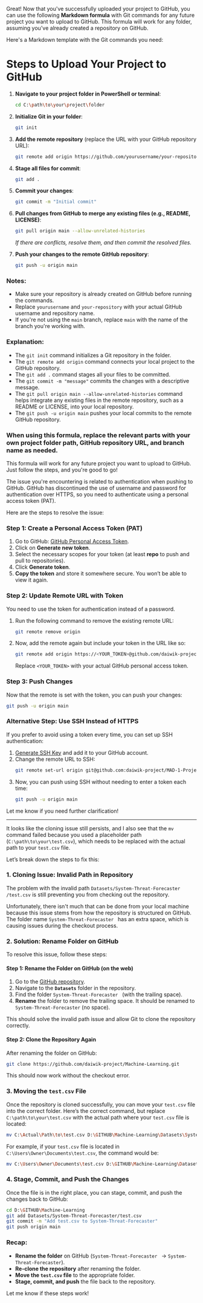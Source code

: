 Great! Now that you've successfully uploaded your project to GitHub, you can use the following **Markdown formula** with Git commands for any future project you want to upload to GitHub. This formula will work for any folder, assuming you've already created a repository on GitHub.

Here's a Markdown template with the Git commands you need:


# Steps to Upload Your Project to GitHub

1. **Navigate to your project folder in PowerShell or terminal**:
   ```bash
   cd C:\path\to\your\project\folder


2. **Initialize Git in your folder**:
   ```bash
   git init
   ```

3. **Add the remote repository** (replace the URL with your GitHub repository URL):
   ```bash
   git remote add origin https://github.com/yourusername/your-repository.git
   ```

4. **Stage all files for commit**:
   ```bash
   git add .
   ```

5. **Commit your changes**:
   ```bash
   git commit -m "Initial commit"
   ```

6. **Pull changes from GitHub to merge any existing files (e.g., README, LICENSE)**:
   ```bash
   git pull origin main --allow-unrelated-histories
   ```

   *If there are conflicts, resolve them, and then commit the resolved files.*

7. **Push your changes to the remote GitHub repository**:
   ```bash
   git push -u origin main
   ```



### Notes:
- Make sure your repository is already created on GitHub before running the commands.
- Replace `yourusername` and `your-repository` with your actual GitHub username and repository name.
- If you're not using the `main` branch, replace `main` with the name of the branch you're working with.


### Explanation:
- The `git init` command initializes a Git repository in the folder.
- The `git remote add origin` command connects your local project to the GitHub repository.
- The `git add .` command stages all your files to be committed.
- The `git commit -m "message"` commits the changes with a descriptive message.
- The `git pull origin main --allow-unrelated-histories` command helps integrate any existing files in the remote repository, such as a README or LICENSE, into your local repository.
- The `git push -u origin main` pushes your local commits to the remote GitHub repository.

### When using this formula, replace the relevant parts with your own project folder path, GitHub repository URL, and branch name as needed.

This formula will work for any future project you want to upload to GitHub. Just follow the steps, and you're good to go!



The issue you're encountering is related to authentication when pushing to GitHub. GitHub has discontinued the use of username and password for authentication over HTTPS, so you need to authenticate using a personal access token (PAT).

Here are the steps to resolve the issue:

### Step 1: Create a Personal Access Token (PAT)
1. Go to GitHub: [GitHub Personal Access Token](https://github.com/settings/tokens).
2. Click on **Generate new token**.
3. Select the necessary scopes for your token (at least **repo** to push and pull to repositories).
4. Click **Generate token**.
5. **Copy the token** and store it somewhere secure. You won’t be able to view it again.

### Step 2: Update Remote URL with Token
You need to use the token for authentication instead of a password.

1. Run the following command to remove the existing remote URL:
   ```bash
   git remote remove origin
   ```

2. Now, add the remote again but include your token in the URL like so:
   ```bash
   git remote add origin https://<YOUR_TOKEN>@github.com/daiwik-project/MAD-1-Project.git
   ```

   Replace `<YOUR_TOKEN>` with your actual GitHub personal access token.

### Step 3: Push Changes
Now that the remote is set with the token, you can push your changes:
```bash
git push -u origin main
```

### Alternative Step: Use SSH Instead of HTTPS
If you prefer to avoid using a token every time, you can set up SSH authentication:
1. [Generate SSH Key](https://docs.github.com/en/github/authenticating-to-github/connecting-to-github-with-ssh) and add it to your GitHub account.
2. Change the remote URL to SSH:
   ```bash
   git remote set-url origin git@github.com:daiwik-project/MAD-1-Project.git
   ```
3. Now, you can push using SSH without needing to enter a token each time:
   ```bash
   git push -u origin main
   ```

Let me know if you need further clarification!

-----------------------------------------------------------------------------------------------------------

It looks like the cloning issue still persists, and I also see that the `mv` command failed because you used a placeholder path (`C:\path\to\your\test.csv`), which needs to be replaced with the actual path to your `test.csv` file.

Let’s break down the steps to fix this:

### **1. Cloning Issue: Invalid Path in Repository**
The problem with the invalid path `Datasets/System-Threat-Forecaster /test.csv` is still preventing you from checking out the repository. 

Unfortunately, there isn't much that can be done from your local machine because this issue stems from how the repository is structured on GitHub. The folder name `System-Threat-Forecaster ` has an extra space, which is causing issues during the checkout process.

### **2. Solution: Rename Folder on GitHub**

To resolve this issue, follow these steps:

#### Step 1: **Rename the Folder on GitHub** (on the web)

1. Go to the [GitHub repository](https://github.com/daiwik-project/Machine-Learning).
2. Navigate to the **`Datasets`** folder in the repository.
3. Find the folder `System-Threat-Forecaster ` (with the trailing space).
4. **Rename** the folder to remove the trailing space. It should be renamed to `System-Threat-Forecaster` (no space).

This should solve the invalid path issue and allow Git to clone the repository correctly.

#### Step 2: **Clone the Repository Again**

After renaming the folder on GitHub:

```bash
git clone https://github.com/daiwik-project/Machine-Learning.git
```

This should now work without the checkout error.

### **3. Moving the `test.csv` File**

Once the repository is cloned successfully, you can move your `test.csv` file into the correct folder. Here’s the correct command, but replace `C:\path\to\your\test.csv` with the actual path where your `test.csv` file is located:

```bash
mv C:\Actual\Path\to\test.csv D:\GITHUB\Machine-Learning\Datasets\System-Threat-Forecaster
```

For example, if your `test.csv` file is located in `C:\Users\Owner\Documents\test.csv`, the command would be:

```bash
mv C:\Users\Owner\Documents\test.csv D:\GITHUB\Machine-Learning\Datasets\System-Threat-Forecaster
```

### **4. Stage, Commit, and Push the Changes**

Once the file is in the right place, you can stage, commit, and push the changes back to GitHub:

```bash
cd D:\GITHUB\Machine-Learning
git add Datasets/System-Threat-Forecaster/test.csv
git commit -m "Add test.csv to System-Threat-Forecaster"
git push origin main
```

### Recap:
- **Rename the folder** on GitHub (`System-Threat-Forecaster ` → `System-Threat-Forecaster`).
- **Re-clone the repository** after renaming the folder.
- **Move the `test.csv` file** to the appropriate folder.
- **Stage, commit, and push** the file back to the repository.

Let me know if these steps work!
